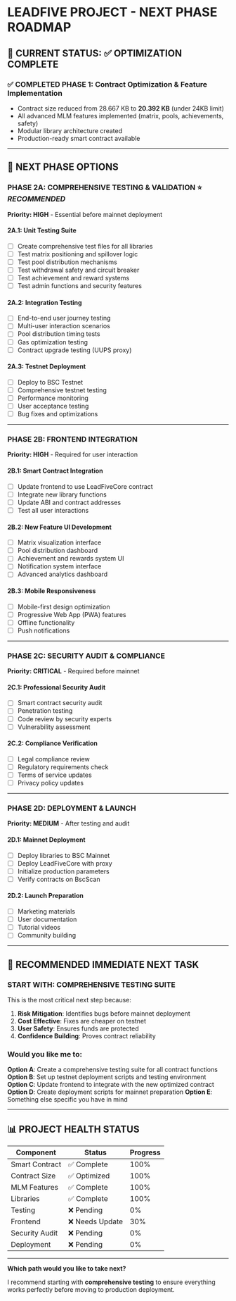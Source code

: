 # LEADFIVE PROJECT - NEXT PHASE ROADMAP

## 🎯 CURRENT STATUS: ✅ OPTIMIZATION COMPLETE

### ✅ COMPLETED PHASE 1: Contract Optimization & Feature Implementation
- Contract size reduced from 28.667 KB to **20.392 KB** (under 24KB limit)
- All advanced MLM features implemented (matrix, pools, achievements, safety)
- Modular library architecture created
- Production-ready smart contract available

---

## 🚀 NEXT PHASE OPTIONS

### **PHASE 2A: COMPREHENSIVE TESTING & VALIDATION** ⭐ *RECOMMENDED*
**Priority: HIGH** - Essential before mainnet deployment

#### 2A.1: Unit Testing Suite
- [ ] Create comprehensive test files for all libraries
- [ ] Test matrix positioning and spillover logic
- [ ] Test pool distribution mechanisms
- [ ] Test withdrawal safety and circuit breaker
- [ ] Test achievement and reward systems
- [ ] Test admin functions and security features

#### 2A.2: Integration Testing
- [ ] End-to-end user journey testing
- [ ] Multi-user interaction scenarios
- [ ] Pool distribution timing tests
- [ ] Gas optimization testing
- [ ] Contract upgrade testing (UUPS proxy)

#### 2A.3: Testnet Deployment
- [ ] Deploy to BSC Testnet
- [ ] Comprehensive testnet testing
- [ ] Performance monitoring
- [ ] User acceptance testing
- [ ] Bug fixes and optimizations

---

### **PHASE 2B: FRONTEND INTEGRATION** 
**Priority: HIGH** - Required for user interaction

#### 2B.1: Smart Contract Integration
- [ ] Update frontend to use LeadFiveCore contract
- [ ] Integrate new library functions
- [ ] Update ABI and contract addresses
- [ ] Test all user interactions

#### 2B.2: New Feature UI Development
- [ ] Matrix visualization interface
- [ ] Pool distribution dashboard
- [ ] Achievement and rewards system UI
- [ ] Notification system interface
- [ ] Advanced analytics dashboard

#### 2B.3: Mobile Responsiveness
- [ ] Mobile-first design optimization
- [ ] Progressive Web App (PWA) features
- [ ] Offline functionality
- [ ] Push notifications

---

### **PHASE 2C: SECURITY AUDIT & COMPLIANCE**
**Priority: CRITICAL** - Required before mainnet

#### 2C.1: Professional Security Audit
- [ ] Smart contract security audit
- [ ] Penetration testing
- [ ] Code review by security experts
- [ ] Vulnerability assessment

#### 2C.2: Compliance Verification
- [ ] Legal compliance review
- [ ] Regulatory requirements check
- [ ] Terms of service updates
- [ ] Privacy policy updates

---

### **PHASE 2D: DEPLOYMENT & LAUNCH**
**Priority: MEDIUM** - After testing and audit

#### 2D.1: Mainnet Deployment
- [ ] Deploy libraries to BSC Mainnet
- [ ] Deploy LeadFiveCore with proxy
- [ ] Initialize production parameters
- [ ] Verify contracts on BscScan

#### 2D.2: Launch Preparation
- [ ] Marketing materials
- [ ] User documentation
- [ ] Tutorial videos
- [ ] Community building

---

## 🎯 RECOMMENDED IMMEDIATE NEXT TASK

### **START WITH: COMPREHENSIVE TESTING SUITE**

This is the most critical next step because:
1. **Risk Mitigation**: Identifies bugs before mainnet deployment
2. **Cost Effective**: Fixes are cheaper on testnet
3. **User Safety**: Ensures funds are protected
4. **Confidence Building**: Proves contract reliability

### Would you like me to:

**Option A**: Create a comprehensive testing suite for all contract functions
**Option B**: Set up testnet deployment scripts and testing environment  
**Option C**: Update frontend to integrate with the new optimized contract
**Option D**: Create deployment scripts for mainnet preparation
**Option E**: Something else specific you have in mind

---

## 📊 PROJECT HEALTH STATUS

| Component | Status | Progress |
|-----------|--------|----------|
| Smart Contract | ✅ Complete | 100% |
| Contract Size | ✅ Optimized | 100% |
| MLM Features | ✅ Complete | 100% |
| Libraries | ✅ Complete | 100% |
| Testing | ❌ Pending | 0% |
| Frontend | ❌ Needs Update | 30% |
| Security Audit | ❌ Pending | 0% |
| Deployment | ❌ Pending | 0% |

---

**Which path would you like to take next?** 

I recommend starting with **comprehensive testing** to ensure everything works perfectly before moving to production deployment.
